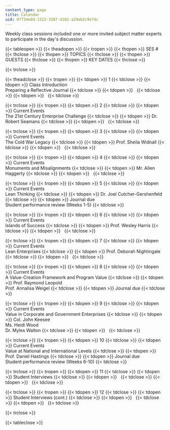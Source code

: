 ```yaml
---
content_type: page
title: Calendar
uid: 07734e0d-1522-3587-d102-a29ab2c9e7dc
---
```


Weekly class sessions included one or more invited subject matter experts to participate in the day's discussion.

{{< tableopen >}}
{{< theadopen >}}
{{< tropen >}}
{{< thopen >}}
SES #
{{< thclose >}}
{{< thopen >}}
TOPICS
{{< thclose >}}
{{< thopen >}}
GUESTS
{{< thclose >}}
{{< thopen >}}
KEY DATES
{{< thclose >}}

{{< trclose >}}

{{< theadclose >}}
{{< tropen >}}
{{< tdopen >}}
1
{{< tdclose >}}
{{< tdopen >}}
Class Introduction  
Preparing a Reflective Journal
{{< tdclose >}}
{{< tdopen >}}
 
{{< tdclose >}}
{{< tdopen >}}
 
{{< tdclose >}}

{{< trclose >}}
{{< tropen >}}
{{< tdopen >}}
2
{{< tdclose >}}
{{< tdopen >}}
Current Events  
The 21st Century Enterprise Challenge
{{< tdclose >}}
{{< tdopen >}}
Dr. Robert Seamans
{{< tdclose >}}
{{< tdopen >}}
 
{{< tdclose >}}

{{< trclose >}}
{{< tropen >}}
{{< tdopen >}}
3
{{< tdclose >}}
{{< tdopen >}}
Current Events  
The Cold War Legacy
{{< tdclose >}}
{{< tdopen >}}
Prof. Sheila Widnall
{{< tdclose >}}
{{< tdopen >}}
 
{{< tdclose >}}

{{< trclose >}}
{{< tropen >}}
{{< tdopen >}}
4
{{< tdclose >}}
{{< tdopen >}}
Current Events  
Monuments and Misalignments
{{< tdclose >}}
{{< tdopen >}}
Mr. Allen Haggerty
{{< tdclose >}}
{{< tdopen >}}
 
{{< tdclose >}}

{{< trclose >}}
{{< tropen >}}
{{< tdopen >}}
5
{{< tdclose >}}
{{< tdopen >}}
Current Events  
Lean Thinking
{{< tdclose >}}
{{< tdopen >}}
Dr. Joel Cutcher-Gershenfeld
{{< tdclose >}}
{{< tdopen >}}
Journal due  
Student performance review (Weeks 1-5)
{{< tdclose >}}

{{< trclose >}}
{{< tropen >}}
{{< tdopen >}}
6
{{< tdclose >}}
{{< tdopen >}}
Current Events  
Islands of Success
{{< tdclose >}}
{{< tdopen >}}
Prof. Wesley Harris
{{< tdclose >}}
{{< tdopen >}}
 
{{< tdclose >}}

{{< trclose >}}
{{< tropen >}}
{{< tdopen >}}
7
{{< tdclose >}}
{{< tdopen >}}
Current Events  
Lean Enterprises
{{< tdclose >}}
{{< tdopen >}}
Prof. Deborah Nightingale
{{< tdclose >}}
{{< tdopen >}}
 
{{< tdclose >}}

{{< trclose >}}
{{< tropen >}}
{{< tdopen >}}
8
{{< tdclose >}}
{{< tdopen >}}
Current Events  
A Value-Creation Framework and Program Value
{{< tdclose >}}
{{< tdopen >}}
Prof. Raymond Leopold  
Prof. Annalisa Weigel
{{< tdclose >}}
{{< tdopen >}}
Journal due
{{< tdclose >}}

{{< trclose >}}
{{< tropen >}}
{{< tdopen >}}
9
{{< tdclose >}}
{{< tdopen >}}
Current Events  
Value in Corporate and Government Enterprises
{{< tdclose >}}
{{< tdopen >}}
Col. John Keesee  
Ms. Heidi Wood  
Dr. Myles Walton
{{< tdclose >}}
{{< tdopen >}}
 
{{< tdclose >}}

{{< trclose >}}
{{< tropen >}}
{{< tdopen >}}
10
{{< tdclose >}}
{{< tdopen >}}
Current Events  
Value at National and International Levels
{{< tdclose >}}
{{< tdopen >}}
Prof. Daniel Hastings
{{< tdclose >}}
{{< tdopen >}}
Journal due  
Student performance review (Weeks 6-10)
{{< tdclose >}}

{{< trclose >}}
{{< tropen >}}
{{< tdopen >}}
11
{{< tdclose >}}
{{< tdopen >}}
Student Interviews
{{< tdclose >}}
{{< tdopen >}}
 
{{< tdclose >}}
{{< tdopen >}}
 
{{< tdclose >}}

{{< trclose >}}
{{< tropen >}}
{{< tdopen >}}
12
{{< tdclose >}}
{{< tdopen >}}
Student Interviews (cont.)
{{< tdclose >}}
{{< tdopen >}}
 
{{< tdclose >}}
{{< tdopen >}}
 
{{< tdclose >}}

{{< trclose >}}

{{< tableclose >}}